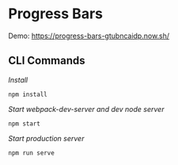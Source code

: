 # Progress Bars

Demo: https://progress-bars-gtubncaidp.now.sh/

## CLI Commands

*Install*

```
npm install
```

*Start webpack-dev-server and dev node server*

```
npm start
```

*Start production server*

```
npm run serve
```